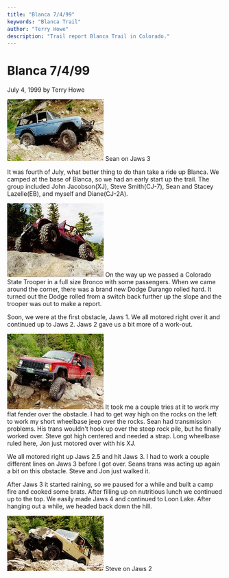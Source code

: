 ```yaml
---
title: "Blanca 7/4/99"
keywords: "Blanca Trail"
author: "Terry Howe"
description: "Trail report Blanca Trail in Colorado."
---
```

# Blanca 7/4/99

July 4, 1999
by Terry Howe

[![Sean on Jaws 3](../../img/terry/trail/bl990705_.jpg)](../../img/terry/trail/bl990705.jpg)
Sean on Jaws 3

It was fourth of July, what better thing to do than take a ride up Blanca. We camped at the base of Blanca, so we had an early start up the trail. The group included John Jacobson(XJ), Steve Smith(CJ-7), Sean and Stacey Lazelle(EB), and myself and Diane(CJ-2A).

[![Terry on Jaws 1](../../img/terry/trail/bl990706_.jpg)](../../img/terry/trail/bl990706.jpg) On the way up we passed a Colorado State Trooper in a full size Bronco with some passengers. When we came around the corner, there was a brand new Dodge Durango rolled hard. It turned out the Dodge rolled from a switch back further up the slope and the trooper was out to make a report.

Soon, we were at the first obstacle, Jaws 1. We all motored right over it and continued up to Jaws 2. Jaws 2 gave us a bit more of a work-out.

[![Jon on Jaws 2](../../img/terry/trail/bl990702_.jpg)](../../img/terry/trail/bl990702.jpg) It took me a couple tries at it to work my flat fender over the obstacle. I had to get way high on the rocks on the left to work my short wheelbase jeep over the rocks. Sean had transmission problems. His trans wouldn't hook up over the steep rock pile, but he finally worked over. Steve got high centered and needed a strap. Long wheelbase ruled here, Jon just motored over with his XJ.

We all motored right up Jaws 2.5 and hit Jaws 3. I had to work a couple different lines on Jaws 3 before I got over. Seans trans was acting up again a bit on this obstacle. Steve and Jon just walked it.

After Jaws 3 it started raining, so we paused for a while and built a camp fire and cooked some brats. After filling up on nutritious lunch we continued up to the top. We easily made Jaws 4 and continued to Loon Lake. After hanging out a while, we headed back down the hill.

[![Steve on Jaws 2](../../img/terry/trail/bl990703_.jpg)](../../img/terry/trail/bl990703.jpg)
Steve on Jaws 2
